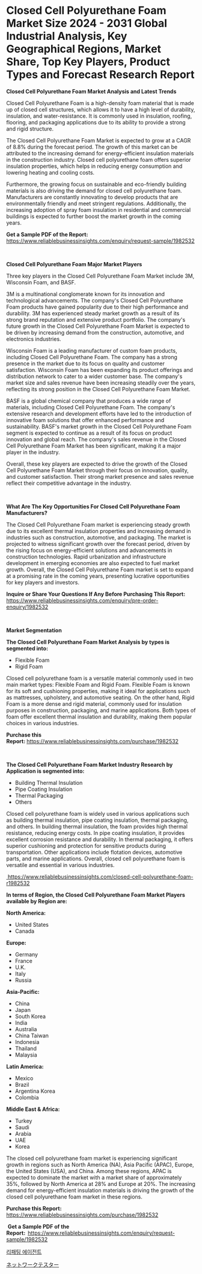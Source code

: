 <p><h1>Closed Cell Polyurethane Foam Market Size 2024 - 2031 Global Industrial Analysis, Key Geographical Regions, Market Share, Top Key Players, Product Types and Forecast Research Report</h1></p><p><strong>Closed Cell Polyurethane Foam Market Analysis and Latest Trends</strong></p>
<p><p>Closed Cell Polyurethane Foam is a high-density foam material that is made up of closed cell structures, which allows it to have a high level of durability, insulation, and water-resistance. It is commonly used in insulation, roofing, flooring, and packaging applications due to its ability to provide a strong and rigid structure.</p><p>The Closed Cell Polyurethane Foam Market is expected to grow at a CAGR of 8.8% during the forecast period. The growth of this market can be attributed to the increasing demand for energy-efficient insulation materials in the construction industry. Closed cell polyurethane foam offers superior insulation properties, which helps in reducing energy consumption and lowering heating and cooling costs.</p><p>Furthermore, the growing focus on sustainable and eco-friendly building materials is also driving the demand for closed cell polyurethane foam. Manufacturers are constantly innovating to develop products that are environmentally friendly and meet stringent regulations. Additionally, the increasing adoption of spray foam insulation in residential and commercial buildings is expected to further boost the market growth in the coming years.</p></p>
<p><strong>Get a Sample PDF of the Report:&nbsp;</strong> <a href="https://www.reliablebusinessinsights.com/enquiry/request-sample/1982532">https://www.reliablebusinessinsights.com/enquiry/request-sample/1982532</a></p>
<p>&nbsp;</p>
<p><strong>Closed Cell Polyurethane Foam Major Market Players</strong></p>
<p><p>Three key players in the Closed Cell Polyurethane Foam Market include 3M, Wisconsin Foam, and BASF.</p><p>3M is a multinational conglomerate known for its innovation and technological advancements. The company's Closed Cell Polyurethane Foam products have gained popularity due to their high performance and durability. 3M has experienced steady market growth as a result of its strong brand reputation and extensive product portfolio. The company's future growth in the Closed Cell Polyurethane Foam Market is expected to be driven by increasing demand from the construction, automotive, and electronics industries.</p><p>Wisconsin Foam is a leading manufacturer of custom foam products, including Closed Cell Polyurethane Foam. The company has a strong presence in the market due to its focus on quality and customer satisfaction. Wisconsin Foam has been expanding its product offerings and distribution network to cater to a wider customer base. The company's market size and sales revenue have been increasing steadily over the years, reflecting its strong position in the Closed Cell Polyurethane Foam Market.</p><p>BASF is a global chemical company that produces a wide range of materials, including Closed Cell Polyurethane Foam. The company's extensive research and development efforts have led to the introduction of innovative foam solutions that offer enhanced performance and sustainability. BASF's market growth in the Closed Cell Polyurethane Foam segment is expected to continue as a result of its focus on product innovation and global reach. The company's sales revenue in the Closed Cell Polyurethane Foam Market has been significant, making it a major player in the industry.</p><p>Overall, these key players are expected to drive the growth of the Closed Cell Polyurethane Foam Market through their focus on innovation, quality, and customer satisfaction. Their strong market presence and sales revenue reflect their competitive advantage in the industry.</p></p>
<p>&nbsp;</p>
<p><strong>What Are The Key Opportunities For Closed Cell Polyurethane Foam Manufacturers?</strong></p>
<p><p>The Closed Cell Polyurethane Foam market is experiencing steady growth due to its excellent thermal insulation properties and increasing demand in industries such as construction, automotive, and packaging. The market is projected to witness significant growth over the forecast period, driven by the rising focus on energy-efficient solutions and advancements in construction technologies. Rapid urbanization and infrastructure development in emerging economies are also expected to fuel market growth. Overall, the Closed Cell Polyurethane Foam market is set to expand at a promising rate in the coming years, presenting lucrative opportunities for key players and investors.</p></p>
<p><strong>Inquire or Share Your Questions If Any Before Purchasing This Report:</strong> <a href="https://www.reliablebusinessinsights.com/enquiry/pre-order-enquiry/1982532">https://www.reliablebusinessinsights.com/enquiry/pre-order-enquiry/1982532</a></p>
<p>&nbsp;</p>
<p><strong>Market Segmentation</strong></p>
<p><strong>The Closed Cell Polyurethane Foam Market Analysis by types is segmented into:</strong></p>
<p><ul><li>Flexible Foam</li><li>Rigid Foam</li></ul></p>
<p><p>Closed cell polyurethane foam is a versatile material commonly used in two main market types: Flexible Foam and Rigid Foam. Flexible Foam is known for its soft and cushioning properties, making it ideal for applications such as mattresses, upholstery, and automotive seating. On the other hand, Rigid Foam is a more dense and rigid material, commonly used for insulation purposes in construction, packaging, and marine applications. Both types of foam offer excellent thermal insulation and durability, making them popular choices in various industries.</p></p>
<p><strong>Purchase this Report:&nbsp;</strong><a href="https://www.reliablebusinessinsights.com/purchase/1982532">https://www.reliablebusinessinsights.com/purchase/1982532</a></p>
<p>&nbsp;</p>
<p><strong>The Closed Cell Polyurethane Foam Market Industry Research by Application is segmented into:</strong></p>
<p><ul><li>Building Thermal Insulation</li><li>Pipe Coating Insulation</li><li>Thermal Packaging</li><li>Others</li></ul></p>
<p><p>Closed cell polyurethane foam is widely used in various applications such as building thermal insulation, pipe coating insulation, thermal packaging, and others. In building thermal insulation, the foam provides high thermal resistance, reducing energy costs. In pipe coating insulation, it provides excellent corrosion resistance and durability. In thermal packaging, it offers superior cushioning and protection for sensitive products during transportation. Other applications include flotation devices, automotive parts, and marine applications. Overall, closed cell polyurethane foam is versatile and essential in various industries.</p></p>
<p><a href="https://www.reliablebusinessinsights.com/closed-cell-polyurethane-foam-r1982532">&nbsp;https://www.reliablebusinessinsights.com/closed-cell-polyurethane-foam-r1982532</a></p>
<p><strong>In terms of Region, the Closed Cell Polyurethane Foam Market Players available by Region are:</strong></p>
<p>
    <p> <strong> North America: </strong>
        <ul>
            <li>United States</li>
            <li>Canada</li>
        </ul>
        </p> 
    <p> <strong> Europe: </strong>
        <ul>
            <li>Germany</li>
            <li>France</li>
            <li>U.K.</li>
            <li>Italy</li>
            <li>Russia</li>
        </ul>
        </p> 
    <p> <strong> Asia-Pacific: </strong>
        <ul>
            <li>China</li>
            <li>Japan</li>
            <li>South Korea</li>
            <li>India</li>
            <li>Australia</li>
            <li>China Taiwan</li>
            <li>Indonesia</li>
            <li>Thailand</li>
            <li>Malaysia</li>
        </ul>
        </p> 
    <p> <strong> Latin America: </strong>
        <ul>
            <li>Mexico</li>
            <li>Brazil</li>
            <li>Argentina Korea</li>
            <li>Colombia</li>
        </ul>
        </p> 
    <p> <strong> Middle East & Africa: </strong>
        <ul>
            <li>Turkey</li>
            <li>Saudi</li>
            <li>Arabia</li>
            <li>UAE</li>
            <li>Korea</li>
        </ul>
    </p>
    </p>
<p><p>The closed cell polyurethane foam market is experiencing significant growth in regions such as North America (NA), Asia Pacific (APAC), Europe, the United States (USA), and China. Among these regions, APAC is expected to dominate the market with a market share of approximately 35%, followed by North America at 28% and Europe at 20%. The increasing demand for energy-efficient insulation materials is driving the growth of the closed cell polyurethane foam market in these regions.</p></p>
<p><strong>Purchase this Report: </strong><a href="https://www.reliablebusinessinsights.com/purchase/1982532">https://www.reliablebusinessinsights.com/purchase/1982532</a></p>
<p>&nbsp;<strong>Get a Sample PDF of the Report:&nbsp;&nbsp;</strong><a href="https://www.reliablebusinessinsights.com/enquiry/request-sample/1982532">https://www.reliablebusinessinsights.com/enquiry/request-sample/1982532</a></p>
<p><strong></strong></p>
<p><p><a href="https://github.com/hzumrdvas204296/Market-Research-Report-List-3/blob/main/37634627431.md">리패팅 에이전트</a></p><p><a href="https://github.com/avbqbctihcbe2/Market-Research-Report-List-3/blob/main/45074133325.md">ネットワークテスター</a></p></p>